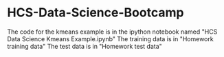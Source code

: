 # HCS-Data-Science-Bootcamp
The code for the kmeans example is in the ipython notebook named "HCS Data Science Kmeans Example.ipynb"
The training data is in "Homework training data"
The test data is in "Homework test data"
